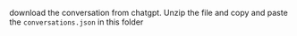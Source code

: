 download the conversation from chatgpt. Unzip the file and copy and paste the `conversations.json` in this folder